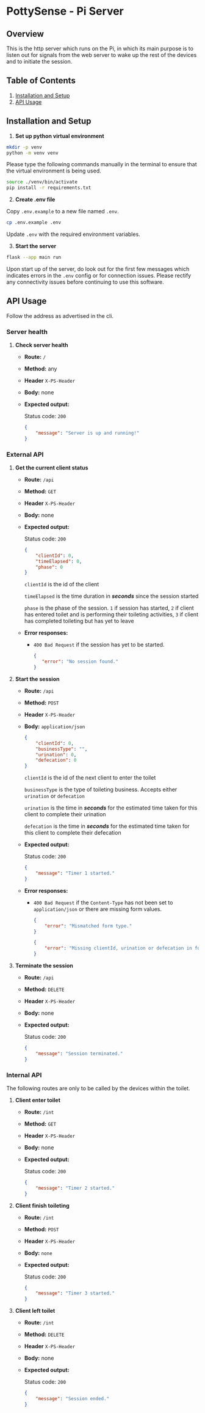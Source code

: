 # PottySense - Pi Server

## Overview

This is the http server which runs on the Pi, in which its main purpose is to listen out for signals from the web server to wake up the rest of the devices and to initiate the session.

## Table of Contents

1. [Installation and Setup](#installation-and-setup)
2. [API Usage](#api-usage)

## Installation and Setup

1. **Set up python virtual environment**

```bash
mkdir -p venv
python -m venv venv
```

Please type the following commands manually in the terminal to ensure that the virtual environment is being used.

```bash
source ./venv/bin/activate
pip install -r requirements.txt
```


2. **Create .env file**

Copy `.env.example` to a new file named `.env`.

```bash
cp .env.example .env
```

Update `.env` with the required environment variables.

3. **Start the server**

```bash
flask --app main run
```

Upon start up of the server, do look out for the first few messages which indicates errors in the `.env` config or for connection issues. Please rectify any connectivity issues before continuing to use this software.

## API Usage

Follow the address as advertised in the cli.

### Server health

1. **Check server health**
    - **Route:** `/`
    - **Method:** any
    - **Header** `X-PS-Header`
    - **Body:** none
    - **Expected output:**

        Status code: `200`

        ```json
        {
            "message": "Server is up and running!"
        }
        ```

### External API

1. **Get the current client status**
    - **Route:** `/api`
    - **Method:** `GET`
    - **Header** `X-PS-Header`
    - **Body:** none
    - **Expected output:**

        Status code: `200`

        ```json
        {
            "clientId": 0,
            "timeElapsed": 0,
            "phase": 0
        }
        ```
        `clientId` is the id of the client
        
        `timeElapsed` is the time duration in ***seconds*** since the session started

        `phase` is the phase of the session. `1` if session has started, `2` if client has entered toilet and is performing their toileting activities, `3` if client has completed toileting but has yet to leave

    - **Error responses:**
        - `400 Bad Request` if the session has yet to be started.
            ```json
            {
               "error": "No session found."
            }
            ```

2. **Start the session**
    - **Route:** `/api`
    - **Method:** `POST`
    - **Header** `X-PS-Header`
    - **Body:** `application/json`
        ```json
        {
            "clientId": 0,
            "businessType": "",
            "urination": 0,
            "defecation": 0
        }
        ```
        
        `clientId` is the id of the next client to enter the toilet
        
        `businessType` is the type of toileting business. Accepts either `urination` or `defecation`

        `urination` is the time in ***seconds*** for the estimated time taken for this client to complete their urination

        `defecation` is the time in ***seconds*** for the estimated time taken for this client to complete their defecation

    - **Expected output:**

        Status code: `200`

        ```json
        {
            "message": "Timer 1 started."
        }
        ```

    - **Error responses:**
        - `400 Bad Request` if the `Content-Type` has not been set to `application/json` or there are missing form values.
            ```json
            {
                "error": "Mismatched form type."
            }

            {
                "error": "Missing clientId, urination or defecation in form data."
            }
            ```      
        
3. **Terminate the session**
    - **Route:** `/api`
    - **Method:** `DELETE`
    - **Header** `X-PS-Header`
    - **Body:** none

    - **Expected output:**

        Status code: `200`

        ```json
        {
            "message": "Session terminated."
        }
        ```

### Internal API

The following routes are only to be called by the devices within the toilet.

1. **Client enter toilet**
    - **Route:** `/int`
    - **Method:** `GET`
    - **Header** `X-PS-Header`
    - **Body:** none
    - **Expected output:**

        Status code: `200`

        ```json
        {
            "message": "Timer 2 started."
        }
        ```

2. **Client finish toileting**
    - **Route:** `/int`
    - **Method:** `POST`
    - **Header** `X-PS-Header`
    - **Body:** `none`

    - **Expected output:**

        Status code: `200`

        ```json
        {
            "message": "Timer 3 started."
        }
        
3. **Client left toilet**
    - **Route:** `/int`
    - **Method:** `DELETE`
    - **Header** `X-PS-Header`
    - **Body:** none

    - **Expected output:**

        Status code: `200`

        ```json
        {
            "message": "Session ended."
        }
        ```